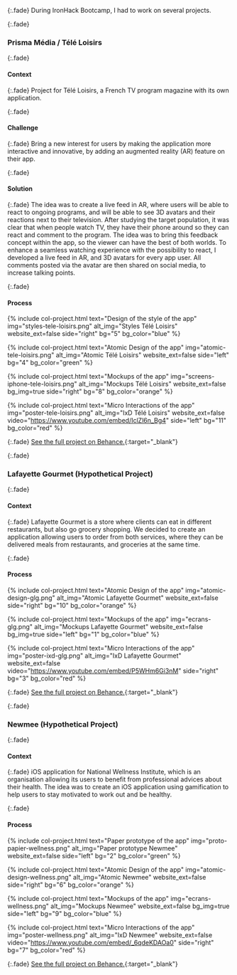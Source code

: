 {:.fade}
During IronHack Bootcamp, I had to work on several projects.

{:.fade}
### Prisma Média / Télé Loisirs

{:.fade}
#### Context

{:.fade}
Project for Télé Loisirs, a French TV program magazine with its own application.

{:.fade}
#### Challenge

{:.fade}
Bring a new interest for users by making the application more interactive and innovative, by adding an augmented reality (AR) feature on their app.

{:.fade}
#### Solution

{:.fade}
The idea was to create a live feed in AR, where users will be able to react to ongoing programs, and will be able to see 3D avatars and their reactions next to their television. After studying the target population, it was clear that when people watch TV, they have their phone around so they can react and comment to the program. The idea was to bring this feedback concept within the app, so the viewer can have the best of both worlds. To enhance a seamless watching experience with the possibility to react, I developed a live feed in AR, and 3D avatars for every app user. All comments posted via the avatar are then shared on social media, to increase talking points.

{:.fade}
#### Process

{%
    include col-project.html
    text="Design of the style of the app"
    img="styles-tele-loisirs.png"
    alt_img="Styles Télé Loisirs"
    website_ext=false
    side="right"
    bg="5"
    bg_color="blue"
%}

{%
    include col-project.html
    text="Atomic Design of the app"
    img="atomic-tele-loisirs.png"
    alt_img="Atomic Télé Loisirs"
    website_ext=false
    side="left"
    bg="4"
    bg_color="green"
%}

{%
    include col-project.html
    text="Mockups of the app"
    img="screens-iphone-tele-loisirs.png"
    alt_img="Mockups Télé Loisirs"
    website_ext=false
    bg_img=true
    side="right"
    bg="8"
    bg_color="orange"
%}

{%
    include col-project.html
    text="Micro Interactions of the app"
    img="poster-tele-loisirs.png"
    alt_img="IxD Télé Loisirs"
    website_ext=false
    video="https://www.youtube.com/embed/IclZl6n_Bg4"
    side="left"
    bg="11"
    bg_color="red"
%}

{:.fade}
[See the full project on Behance.](https://www.behance.net/gallery/66305401/Tl-Loisirs){:target="_blank"}

{:.fade}
### Lafayette Gourmet (Hypothetical Project)

{:.fade}
#### Context

{:.fade}
Lafayette Gourmet is a store where clients can eat in different restaurants, but also go grocery shopping. We decided to create an application allowing users to order from both services, where they can be delivered meals from restaurants, and groceries at the same time.

{:.fade}
#### Process

{%
    include col-project.html
    text="Atomic Design of the app"
    img="atomic-design-glg.png"
    alt_img="Atomic Lafayette Gourmet"
    website_ext=false
    side="right"
    bg="10"
    bg_color="orange"
%}

{%
    include col-project.html
    text="Mockups of the app"
    img="ecrans-glg.png"
    alt_img="Mockups Lafayette Gourmet"
    website_ext=false
    bg_img=true
    side="left"
    bg="1"
    bg_color="blue"
%}

{%
    include col-project.html
    text="Micro Interactions of the app"
    img="poster-ixd-glg.png"
    alt_img="IxD Lafayette Gourmet"
    website_ext=false
    video="https://www.youtube.com/embed/P5WHm6Gi3nM"
    side="right"
    bg="3"
    bg_color="red"
%}

{:.fade}
[See the full project on Behance.](https://www.behance.net/gallery/65086417/Lafayette-Gourmet-app){:target="_blank"}

{:.fade}
### Newmee (Hypothetical Project)

{:.fade}
#### Context

{:.fade}
iOS application for National Wellness Institute, which is an organisation allowing its users to benefit from professional advices about their health. The idea was to create an iOS application using gamification to help users to stay motivated to work out and be healthy.

{:.fade}
#### Process

{%
    include col-project.html
    text="Paper prototype of the app"
    img="proto-papier-wellness.png"
    alt_img="Paper prototype Newmee"
    website_ext=false
    side="left"
    bg="2"
    bg_color="green"
%}

{%
    include col-project.html
    text="Atomic Design of the app"
    img="atomic-design-wellness.png"
    alt_img="Atomic Newmee"
    website_ext=false
    side="right"
    bg="6"
    bg_color="orange"
%}

{%
    include col-project.html
    text="Mockups of the app"
    img="ecrans-wellness.png"
    alt_img="Mockups Newmee"
    website_ext=false
    bg_img=true
    side="left"
    bg="9"
    bg_color="blue"
%}

{%
    include col-project.html
    text="Micro Interactions of the app"
    img="poster-wellness.png"
    alt_img="IxD Newmee"
    website_ext=false
    video="https://www.youtube.com/embed/_6qdeKDAOa0"
    side="right"
    bg="7"
    bg_color="red"
%}

{:.fade}
[See the full project on Behance.](https://www.behance.net/gallery/65096453/Newmee){:target="_blank"}